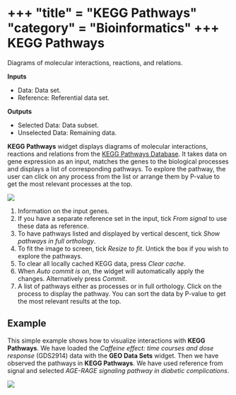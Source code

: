 +++
"title" = "KEGG Pathways"
"category" = "Bioinformatics"
+++
KEGG Pathways
=============

Diagrams of molecular interactions, reactions, and relations.

**Inputs**
- Data: Data set.
- Reference: Referential data set.

**Outputs**
- Selected Data: Data subset.
- Unselected Data: Remaining data.


**KEGG Pathways** widget displays diagrams of molecular interactions,
reactions and relations from the [KEGG Pathways
Database](http://www.genome.jp/kegg/pathway.html). It takes data on gene
expression as an input, matches the genes to the biological processes
and displays a list of corresponding pathways. To explore the pathway,
the user can click on any process from the list or arrange them by
P-value to get the most relevant processes at the top.

![](../images/kegg_pathways/KEGG-Pathways-stamped.png)

1.  Information on the input genes.
2.  If you have a separate reference set in the input, tick *From
    signal* to use these data as reference.
3.  To have pathways listed and displayed by vertical descent, tick
    *Show pathways in full orthology*.
4.  To fit the image to screen, tick *Resize to fit*. Untick the box if
    you wish to explore the pathways.
5.  To clear all locally cached KEGG data, press *Clear cache*.
6.  When *Auto commit is on*, the widget will automatically apply the
    changes. Alternatively press *Commit*.
7.  A list of pathways either as processes or in full orthology. Click
    on the process to display the pathway. You can sort the data by
    P-value to get the most relevant results at the top.

Example
-------

This simple example shows how to visualize interactions with **KEGG Pathways**. We have loaded the *Caffeine effect: time courses and dose response* (GDS2914) data with the **GEO Data Sets** widget. Then we have observed the pathways in **KEGG Pathways**. We have used reference from signal and selected *AGE-RAGE signaling pathway in diabetic complications*.

![](../images/kegg_pathways/KEGG-Pathways-Example.png)
